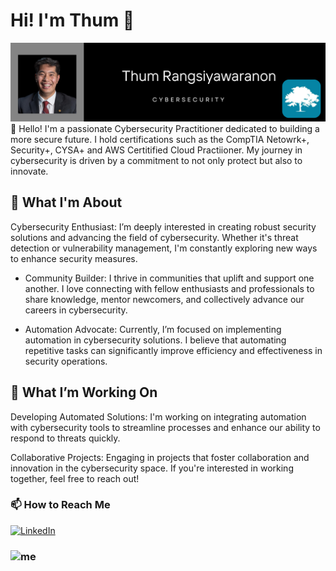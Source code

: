 # Hi! I'm Thum 👋 #
<img src = "https://github.com/thumrang/thumrang/blob/main/Thum%20Rangsiyawawranon.png" >
👋 Hello! I'm a passionate Cybersecurity Practitioner dedicated to building a more secure future. I hold certifications such as the CompTIA Netowrk+, Security+, CYSA+ and AWS Certitified Cloud Practiioner. My journey in cybersecurity is driven by a commitment to not only protect but also to innovate.

## 🌟 What I'm About
Cybersecurity Enthusiast: I’m deeply interested in creating robust security solutions and advancing the field of cybersecurity. Whether it's threat detection or vulnerability management, I'm constantly exploring new ways to enhance security measures.

- Community Builder: I thrive in communities that uplift and support one another. I love connecting with fellow enthusiasts and professionals to share knowledge, mentor newcomers, and collectively advance our careers in cybersecurity.

- Automation Advocate: Currently, I’m focused on implementing automation in cybersecurity solutions. I believe that automating repetitive tasks can significantly improve efficiency and effectiveness in security operations.

## 🚀 What I’m Working On
Developing Automated Solutions: I'm working on integrating automation with cybersecurity tools to streamline processes and enhance our ability to respond to threats quickly.

Collaborative Projects: Engaging in projects that foster collaboration and innovation in the cybersecurity space. If you're interested in working together, feel free to reach out!

### 📫 How to Reach Me
[![LinkedIn](https://img.shields.io/badge/LinkedIn-0077B5?style=for-the-badge&logo=linkedin&logoColor=white)](https://www.linkedin.com/in/thum-rang/)


### ![me](https://github.com/thumrang/thumrang/blob/main/giphy-downsized-large.gif)




























